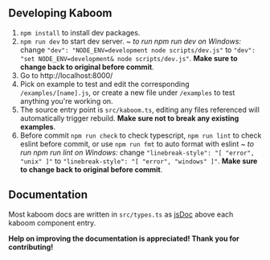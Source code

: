 ## Developing Kaboom

1. `npm install` to install dev packages.
1. `npm run dev` to start dev server.
   ~ _to run npm run dev on Windows:_ change `"dev": "NODE_ENV=development node scripts/dev.js"` to `"dev": "set NODE_ENV=development& node scripts/dev.js"`. **Make sure to change back to original before commit**.
1. Go to http://localhost:8000/
1. Pick on example to test and edit the corresponding `/examples/[name].js`, or create a new file under `/examples` to test anything you're working on.
1. The source entry point is `src/kaboom.ts`, editing any files referenced will automatically trigger rebuild. **Make sure not to break any existing examples**.
1. Before commit `npm run check` to check typescript, `npm run lint` to check eslint before commit, or use `npm run fmt` to auto format with eslint ~ _to run npm run lint on Windows:_ change `"linebreak-style": "[ "error", "unix" ]"` to `"linebreak-style": "[ "error", "windows" ]"`. **Make sure to change back to original before commit**.

## Documentation

Most kaboom docs are written in `src/types.ts` as [jsDoc](https://www.typescriptlang.org/docs/handbook/jsdoc-supported-types.html) above each kaboom component entry.

**Help on improving the documentation is appreciated! Thank you for contributing!**
